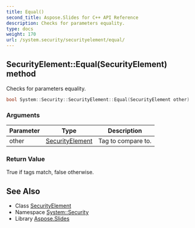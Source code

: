```yaml
---
title: Equal()
second_title: Aspose.Slides for C++ API Reference
description: Checks for parameters equality.
type: docs
weight: 170
url: /system.security/securityelement/equal/
---
```

## SecurityElement::Equal(SecurityElement) method


Checks for parameters equality.

```cpp
bool System::Security::SecurityElement::Equal(SecurityElement other)
```


### Arguments

| Parameter | Type | Description |
| --- | --- | --- |
| other | [SecurityElement](../) | Tag to compare to. |

### Return Value

True if tags match, false otherwise.

## See Also

* Class [SecurityElement](../)
* Namespace [System::Security](../../)
* Library [Aspose.Slides](../../../)